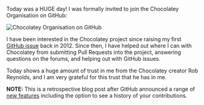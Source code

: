 ﻿---
Title: Invited to Chocolatey organisation created on GitHub
Published: 5/8/2014
Tags:
- GitHub
- Open Source
- Organisation
- Chocolatey
---

Today was a HUGE day!  I was formally invited to join the Chocolatey Organisation on GitHub:

![Chocolatey Organisation on GitHub](https://gep13wpstorage.blob.core.windows.net/gep13/2015/8/20/chocolatey-organisation.png)

I have been interested in the Chocolatey project since raising my first [GitHub issue](http://www.gep13.co.uk/blog/first-github-issue) back in 2012.  Since then, I have helped out where I can with Chocolatey from submitting Pull Requests into the project, answering questions on the forums, and helping out with GitHub issues.

Today shows a huge amount of trust in me from the Chocolatey creator Rob Reynolds, and I am very grateful for this trust that he has in me.

**NOTE:** This is a retrospective blog post after GitHub announced a range of [new features](https://github.com/blog/2256-a-whole-new-github-universe-announcing-new-tools-forums-and-features) including the option to see a history of your contributions.